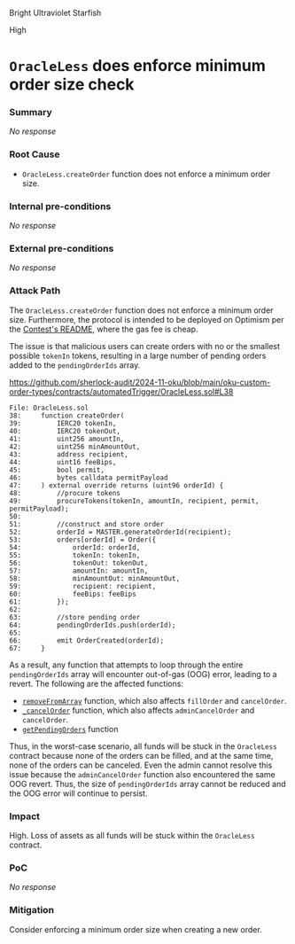Bright Ultraviolet Starfish

High

# `OracleLess` does enforce minimum order size check

### Summary

_No response_

### Root Cause

- `OracleLess.createOrder` function does not enforce a minimum order size.

### Internal pre-conditions

_No response_

### External pre-conditions

_No response_

### Attack Path

The `OracleLess.createOrder` function does not enforce a minimum order size. Furthermore, the protocol is intended to be deployed on Optimism per the [Contest's README](https://github.com/sherlock-audit/2024-11-oku-xiaoming9090/tree/main?tab=readme-ov-file#q-on-what-chains-are-the-smart-contracts-going-to-be-deployed), where the gas fee is cheap.

The issue is that malicious users can create orders with no or the smallest possible `tokenIn` tokens, resulting in a large number of pending orders added to the `pendingOrderIds` array.

https://github.com/sherlock-audit/2024-11-oku/blob/main/oku-custom-order-types/contracts/automatedTrigger/OracleLess.sol#L38

```solidity
File: OracleLess.sol
38:     function createOrder(
39:         IERC20 tokenIn,
40:         IERC20 tokenOut,
41:         uint256 amountIn,
42:         uint256 minAmountOut,
43:         address recipient,
44:         uint16 feeBips,
45:         bool permit,
46:         bytes calldata permitPayload
47:     ) external override returns (uint96 orderId) {
48:         //procure tokens
49:         procureTokens(tokenIn, amountIn, recipient, permit, permitPayload);
50: 
51:         //construct and store order
52:         orderId = MASTER.generateOrderId(recipient);
53:         orders[orderId] = Order({
54:             orderId: orderId,
55:             tokenIn: tokenIn,
56:             tokenOut: tokenOut,
57:             amountIn: amountIn,
58:             minAmountOut: minAmountOut,
59:             recipient: recipient,
60:             feeBips: feeBips
61:         });
62: 
63:         //store pending order
64:         pendingOrderIds.push(orderId);
65: 
66:         emit OrderCreated(orderId);
67:     }
```

As a result, any function that attempts to loop through the entire `pendingOrderIds` array will encounter out-of-gas (OOG) error, leading to a revert. The following are the affected functions:

- [`removeFromArray`](https://github.com/sherlock-audit/2024-11-oku/blob/main/oku-custom-order-types/contracts/libraries/ArrayMutation.sol#L19) function, which also affects `fillOrder` and  `cancelOrder`.
- [`_cancelOrder`](https://github.com/sherlock-audit/2024-11-oku/blob/main/oku-custom-order-types/contracts/automatedTrigger/OracleLess.sol#L152) function, which also affects `adminCancelOrder` and `cancelOrder`.
- [`getPendingOrders`](https://github.com/sherlock-audit/2024-11-oku/blob/main/oku-custom-order-types/contracts/automatedTrigger/OracleLess.sol#L32) function

Thus, in the worst-case scenario, all funds will be stuck in the `OracleLess` contract because none of the orders can be filled, and at the same time, none of the orders can be canceled. Even the admin cannot resolve this issue because the `adminCancelOrder` function also encountered the same OOG revert. Thus, the size of `pendingOrderIds` array cannot be reduced and the OOG error will continue to persist.

### Impact

High. Loss of assets as all funds will be stuck within the `OracleLess` contract.

### PoC

_No response_

### Mitigation

Consider enforcing a minimum order size when creating a new order.